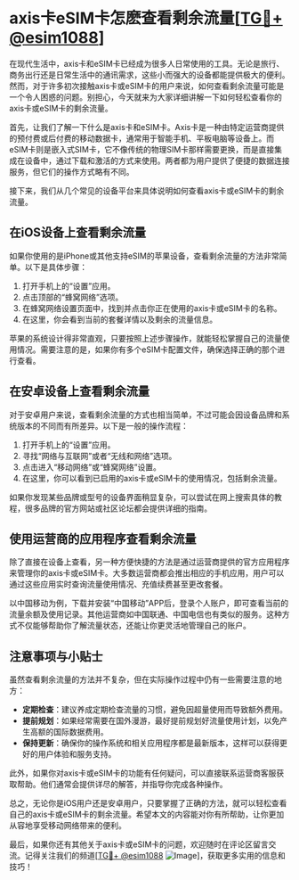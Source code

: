 # axis卡eSIM卡怎麽查看剩余流量[[TG💪+ @esim1088](https://t.me/s/esim1088)]

在现代生活中，axis卡和eSIM卡已经成为很多人日常使用的工具。无论是旅行、商务出行还是日常生活中的通讯需求，这些小而强大的设备都能提供极大的便利。然而，对于许多初次接触axis卡或eSIM卡的用户来说，如何查看剩余流量可能是一个令人困惑的问题。别担心，今天就来为大家详细讲解一下如何轻松查看你的axis卡或eSIM卡的剩余流量。

首先，让我们了解一下什么是axis卡和eSIM卡。Axis卡是一种由特定运营商提供的预付费或后付费的移动数据卡，通常用于智能手机、平板电脑等设备上。而eSIM卡则是嵌入式SIM卡，它不像传统的物理SIM卡那样需要更换，而是直接集成在设备中，通过下载和激活的方式来使用。两者都为用户提供了便捷的数据连接服务，但它们的操作方式略有不同。

接下来，我们从几个常见的设备平台来具体说明如何查看axis卡或eSIM卡的剩余流量。

## 在iOS设备上查看剩余流量

如果你使用的是iPhone或其他支持eSIM的苹果设备，查看剩余流量的方法非常简单。以下是具体步骤：

1. 打开手机上的“设置”应用。
2. 点击顶部的“蜂窝网络”选项。
3. 在蜂窝网络设置页面中，找到并点击你正在使用的axis卡或eSIM卡的名称。
4. 在这里，你会看到当前的套餐详情以及剩余的流量信息。

苹果的系统设计得非常直观，只要按照上述步骤操作，就能轻松掌握自己的流量使用情况。需要注意的是，如果你有多个eSIM卡配置文件，确保选择正确的那个进行查看。

## 在安卓设备上查看剩余流量

对于安卓用户来说，查看剩余流量的方式也相当简单，不过可能会因设备品牌和系统版本的不同而有所差异。以下是一般的操作流程：

1. 打开手机上的“设置”应用。
2. 寻找“网络与互联网”或者“无线和网络”选项。
3. 点击进入“移动网络”或“蜂窝网络”设置。
4. 在这里，你可以看到已启用的axis卡或eSIM卡的使用情况，包括剩余流量。

如果你发现某些品牌或型号的设备界面稍显复杂，可以尝试在网上搜索具体的教程，很多品牌的官方网站或社区论坛都会提供详细的指南。

## 使用运营商的应用程序查看剩余流量

除了直接在设备上查看，另一种方便快捷的方法是通过运营商提供的官方应用程序来管理你的axis卡或eSIM卡。大多数运营商都会推出相应的手机应用，用户可以通过这些应用实时查询流量使用情况、充值续费甚至更改套餐。

以中国移动为例，下载并安装“中国移动”APP后，登录个人账户，即可查看当前的流量余额及使用记录。其他运营商如中国联通、中国电信也有类似的服务。这种方式不仅能够帮助你了解流量状态，还能让你更灵活地管理自己的账户。

## 注意事项与小贴士

虽然查看剩余流量的方法并不复杂，但在实际操作过程中仍有一些需要注意的地方：

- **定期检查**：建议养成定期检查流量的习惯，避免因超量使用而导致额外费用。
- **提前规划**：如果经常需要在国外漫游，最好提前规划好流量使用计划，以免产生高额的国际数据费用。
- **保持更新**：确保你的操作系统和相关应用程序都是最新版本，这样可以获得更好的用户体验和服务支持。

此外，如果你对axis卡或eSIM卡的功能有任何疑问，可以直接联系运营商客服获取帮助。他们通常会提供详尽的解答，并指导你完成各种操作。

总之，无论你是iOS用户还是安卓用户，只要掌握了正确的方法，就可以轻松查看自己的axis卡或eSIM卡的剩余流量。希望本文的内容能对你有所帮助，让你更加从容地享受移动网络带来的便利。

最后，如果你还有其他关于axis卡或eSIM卡的问题，欢迎随时在评论区留言交流。记得关注我们的频道[[TG💪+ @esim1088](https://t.me/s/esim1088) ![Image](https://i.postimg.cc/4NQfJmqS/Snipaste-2025-05-13-00-14-12.png)]，获取更多实用的信息和技巧！